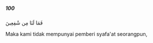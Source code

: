 ##### 100

<span class="ayah">فَمَا لَنَا مِن شَٰفِعِينَ</span>

<span class="ayah_translation">Maka kami tidak mempunyai pemberi syafa'at seorangpun,</span>
